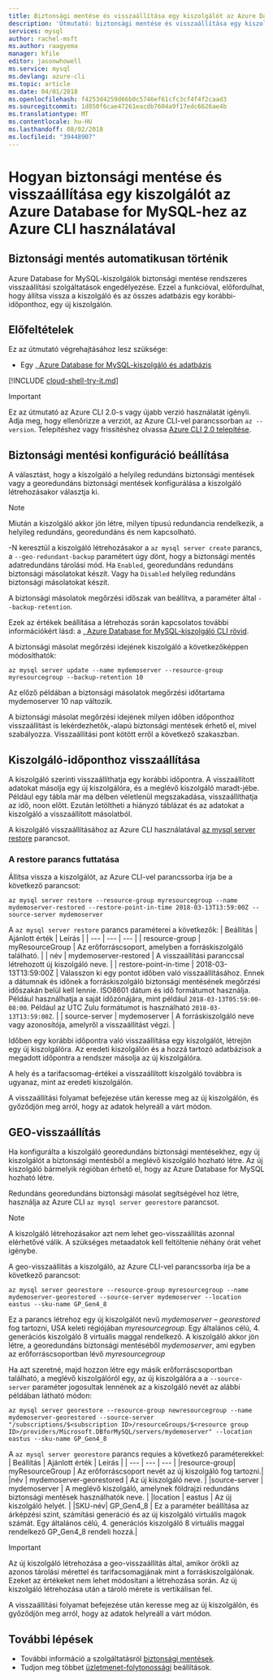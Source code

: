 ```yaml
---
title: Biztonsági mentése és visszaállítása egy kiszolgálót az Azure Database for MySQL-hez
description: 'Útmutató: biztonsági mentése és visszaállítása egy kiszolgálót az Azure Database for MySQL-hez az Azure parancssori felület használatával.'
services: mysql
author: rachel-msft
ms.author: raagyema
manager: kfile
editor: jasonwhowell
ms.service: mysql
ms.devlang: azure-cli
ms.topic: article
ms.date: 04/01/2018
ms.openlocfilehash: f4253d4259d66b0c5746ef61cfc3cf4f4f2caad3
ms.sourcegitcommit: 1d850f6cae47261eacdb7604a9f17edc6626ae4b
ms.translationtype: MT
ms.contentlocale: hu-HU
ms.lasthandoff: 08/02/2018
ms.locfileid: "39448907"
---
```

# <a name="how-to-back-up-and-restore-a-server-in-azure-database-for-mysql-using-the-azure-cli"></a>Hogyan biztonsági mentése és visszaállítása egy kiszolgálót az Azure Database for MySQL-hez az Azure CLI használatával

## <a name="backup-happens-automatically"></a>Biztonsági mentés automatikusan történik
Azure Database for MySQL-kiszolgálók biztonsági mentése rendszeres visszaállítási szolgáltatások engedélyezése. Ezzel a funkcióval, előfordulhat, hogy állítsa vissza a kiszolgáló és az összes adatbázis egy korábbi-időponthoz, egy új kiszolgálón.

## <a name="prerequisites"></a>Előfeltételek
Ez az útmutató végrehajtásához lesz szüksége:
- Egy [, Azure Database for MySQL-kiszolgáló és adatbázis](quickstart-create-mysql-server-database-using-azure-cli.md)

[!INCLUDE [cloud-shell-try-it.md](../../includes/cloud-shell-try-it.md)]

 

> [!IMPORTANT]
> Ez az útmutató az Azure CLI 2.0-s vagy újabb verzió használatát igényli. Adja meg, hogy ellenőrizze a verziót, az Azure CLI-vel parancssorban `az --version`. Telepítéshez vagy frissítéshez olvassa [Azure CLI 2.0 telepítése]( /cli/azure/install-azure-cli).

## <a name="set-backup-configuration"></a>Biztonsági mentési konfiguráció beállítása

A választást, hogy a kiszolgáló a helyileg redundáns biztonsági mentések vagy a georedundáns biztonsági mentések konfigurálása a kiszolgáló létrehozásakor választja ki. 

> [!NOTE]
> Miután a kiszolgáló akkor jön létre, milyen típusú redundancia rendelkezik, a helyileg redundáns, georedundáns és nem kapcsolható.
>

-N keresztül a kiszolgáló létrehozásakor a `az mysql server create` parancs, a `--geo-redundant-backup` paramétert úgy dönt, hogy a biztonsági mentés adatredundáns tárolási mód. Ha `Enabled`, georedundáns redundáns biztonsági másolatokat készít. Vagy ha `Disabled` helyileg redundáns biztonsági másolatokat készít. 

A biztonsági másolatok megőrzési időszak van beállítva, a paraméter által `--backup-retention`. 

Ezek az értékek beállítása a létrehozás során kapcsolatos további információkért lásd: a [, Azure Database for MySQL-kiszolgáló CLI rövid](quickstart-create-mysql-server-database-using-azure-cli.md).

A biztonsági másolat megőrzési idejének kiszolgáló a következőképpen módosíthatók:

```azurecli-interactive
az mysql server update --name mydemoserver --resource-group myresourcegroup --backup-retention 10
```

Az előző példában a biztonsági másolatok megőrzési időtartama mydemoserver 10 nap változik.

A biztonsági másolat megőrzési idejének milyen időben időponthoz visszaállítást is lekérdezhetők,-alapú biztonsági mentések érhető el, mivel szabályozza. Visszaállítási pont kötött erről a következő szakaszban.

## <a name="server-point-in-time-restore"></a>Kiszolgáló-időponthoz visszaállítása
A kiszolgáló szerinti visszaállíthatja egy korábbi időpontra. A visszaállított adatokat másolja egy új kiszolgálóra, és a meglévő kiszolgáló maradt-jébe. Például egy tábla már ma délben véletlenül megszakadása, visszaállíthatja az idő, noon előtt. Ezután letöltheti a hiányzó táblázat és az adatokat a kiszolgáló a visszaállított másolatból. 

A kiszolgáló visszaállításához az Azure CLI használatával [az mysql server restore](/cli/azure/mysql/server#az-mysql-server-restore) parancsot.

### <a name="run-the-restore-command"></a>A restore parancs futtatása

Állítsa vissza a kiszolgálót, az Azure CLI-vel parancssorba írja be a következő parancsot:

```azurecli-interactive
az mysql server restore --resource-group myresourcegroup --name mydemoserver-restored --restore-point-in-time 2018-03-13T13:59:00Z --source-server mydemoserver
```

A `az mysql server restore` parancs paraméterei a következők:
| Beállítás | Ajánlott érték | Leírás  |
| --- | --- | --- |
| resource-group |  myResourceGroup |  Az erőforráscsoport, amelyben a forráskiszolgáló található.  |
| név | mydemoserver-restored | A visszaállítási paranccsal létrehozott új kiszolgáló neve. |
| restore-point-in-time | 2018-03-13T13:59:00Z | Válasszon ki egy pontot időben való visszaállításához. Ennek a dátumnak és időnek a forráskiszolgáló biztonsági mentésének megőrzési időszakán belül kell lennie. ISO8601 dátum és idő formátumot használja. Például használhatja a saját időzónájára, mint például `2018-03-13T05:59:00-08:00`. Például az UTC Zulu formátumot is használható `2018-03-13T13:59:00Z`. |
| source-server | mydemoserver | A forráskiszolgáló neve vagy azonosítója, amelyről a visszaállítást végzi. |

Időben egy korábbi időpontra való visszaállítása egy kiszolgálót, létrejön egy új kiszolgálóra. Az eredeti kiszolgálón és a hozzá tartozó adatbázisok a megadott időpontra a rendszer másolja az új kiszolgálóra.

A hely és a tarifacsomag-értékei a visszaállított kiszolgáló továbbra is ugyanaz, mint az eredeti kiszolgálón. 

A visszaállítási folyamat befejezése után keresse meg az új kiszolgálón, és győződjön meg arról, hogy az adatok helyreáll a várt módon.

## <a name="geo-restore"></a>GEO-visszaállítás
Ha konfigurálta a kiszolgáló georedundáns biztonsági mentésekhez, egy új kiszolgálót a biztonsági mentésből a meglévő kiszolgáló hozható létre. Az új kiszolgáló bármelyik régióban érhető el, hogy az Azure Database for MySQL hozható létre.  

Redundáns georedundáns biztonsági másolat segítségével hoz létre, használja az Azure CLI `az mysql server georestore` parancsot.

> [!NOTE]
> A kiszolgáló létrehozásakor azt nem lehet geo-visszaállítás azonnal elérhetővé válik. A szükséges metaadatok kell feltöltenie néhány órát vehet igénybe.
>

A geo-visszaállítás a kiszolgáló, az Azure CLI-vel parancssorba írja be a következő parancsot:

```azurecli-interactive
az mysql server georestore --resource-group myresourcegroup --name mydemoserver-georestored --source-server mydemoserver --location eastus --sku-name GP_Gen4_8 
```
Ez a parancs létrehoz egy új kiszolgálót nevű *mydemoserver – georestored* fog tartozni, USA keleti régiójában *myresourcegroup*. Egy általános célú, 4. generációs kiszolgáló 8 virtuális maggal rendelkező. A kiszolgáló akkor jön létre, a georedundáns biztonsági mentéséből *mydemoserver*, ami egyben az erőforráscsoportban lévő *myresourcegroup*

Ha azt szeretné, majd hozzon létre egy másik erőforráscsoportban található, a meglévő kiszolgálóról egy, az új kiszolgálóra a a `--source-server` paraméter jogosultak lennének az a kiszolgáló nevét az alábbi példában látható módon:

```azurecli-interactive
az mysql server georestore --resource-group newresourcegroup --name mydemoserver-georestored --source-server "/subscriptions/$<subscription ID>/resourceGroups/$<resource group ID>/providers/Microsoft.DBforMySQL/servers/mydemoserver" --location eastus --sku-name GP_Gen4_8

```

A `az mysql server georestore` parancs requies a következő paraméterekkel:
| Beállítás | Ajánlott érték | Leírás  |
| --- | --- | --- |
|resource-group| myResourceGroup | Az erőforráscsoport nevét az új kiszolgáló fog tartozni.|
|név | mydemoserver-georestored | Az új kiszolgáló neve. |
|source-server | mydemoserver | A meglévő kiszolgáló, amelynek földrajzi redundáns biztonsági mentések használhatók neve. |
|location | eastus | Az új kiszolgáló helyét. |
|SKU-név| GP_Gen4_8 | Ez a paraméter beállítása az árképzési szint, számítási generáció és az új kiszolgáló virtuális magok számát. Egy általános célú, 4. generációs kiszolgáló 8 virtuális maggal rendelkező GP_Gen4_8 rendeli hozzá.|


>[!Important]
>Az új kiszolgáló létrehozása a geo-visszaállítás által, amikor örökli az azonos tárolási mérettel és tarifacsomagjának mint a forráskiszolgálónak. Ezeket az értékeket nem lehet módosítani a létrehozása során. Az új kiszolgáló létrehozása után a tároló mérete is vertikálisan fel.

A visszaállítási folyamat befejezése után keresse meg az új kiszolgálón, és győződjön meg arról, hogy az adatok helyreáll a várt módon.

## <a name="next-steps"></a>További lépések
- További információ a szolgáltatásról [biztonsági mentések](concepts-backup.md).
- Tudjon meg többet [üzletmenet-folytonossági](concepts-business-continuity.md) beállítások.
